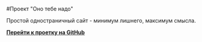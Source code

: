 #Проект "Оно тебе надо"

Простой одностраничный сайт - минимум лишнего, максимум смысла.

[**Перейти к проетку на GitHub**](https://github.com/AmirGats/ono-tebe-nado-fd)